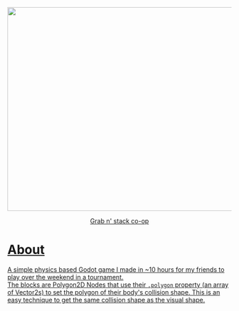 <p align="center">
  <img src="./stacking-spedup.gif" width="670" height="457" />  
</p>
<p align="center">
  <a href="https://myjeandev.itch.io/grab-n-stack-co-op">Grab n' stack co-op</p> 
</p>

# About
A simple physics based Godot game I made in ~10 hours for my friends to play over the weekend in a tournament.  
The blocks are Polygon2D Nodes that use their `.polygon` property (an array of Vector2s) to set the polygon of their body's collision shape. This is an easy technique to get the same collision shape as the visual shape.
